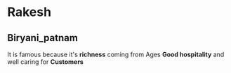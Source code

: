 # Rakesh
## Biryani_patnam
It is famous because it's **richness** coming from Ages
**Good hospitality** and well caring for **Customers**
